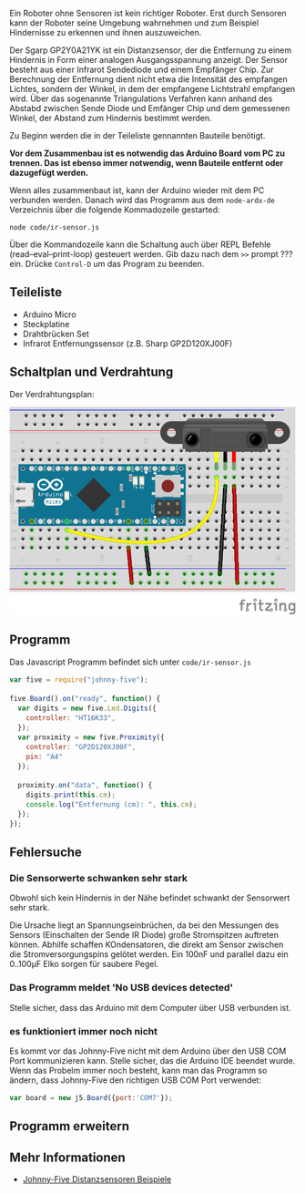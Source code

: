 Ein Roboter ohne Sensoren ist kein richtiger Roboter. Erst durch Sensoren kann der Roboter seine Umgebung wahrnehmen und zum Beispiel Hindernisse zu erkennen und ihnen auszuweichen.

Der Sgarp GP2Y0A21YK ist ein Distanzsensor, der die Entfernung zu einem Hindernis in Form einer analogen Ausgangsspannung anzeigt. Der Sensor besteht aus einer Infrarot Sendediode und einem Empfänger Chip. Zur Berechnung der Entfernung dient nicht etwa die Intensität des empfangen Lichtes, sondern der Winkel, in dem der empfangene Lichtstrahl empfangen wird. Über das sogenannte Triangulations Verfahren kann anhand des Abstabd zwischen Sende Diode und Emfänger Chip und dem gemessenen Winkel, der Abstand zum Hindernis bestimmt werden.


Zu Beginn werden die in der Teileliste gennannten Bauteile benötigt.

**Vor dem Zusammenbau ist es notwendig das Arduino Board vom PC zu trennen. Das ist ebenso immer notwendig, wenn Bauteile entfernt oder dazugefügt werden.**

Wenn alles zusammenbaut ist, kann der Arduino wieder mit dem PC verbunden werden. Danach wird das Programm aus dem `node-ardx-de` Verzeichnis über die folgende Kommadozeile gestarted:

```shell
node code/ir-sensor.js
```

Über die Kommandozeile kann die Schaltung auch über REPL Befehle (read–eval–print-loop) gesteuert werden. Gib dazu nach dem `>>` prompt ??? ein. Drücke `Control-D` um das Program zu beenden.

## Teileliste

* Arduino Micro
* Steckplatine
* Drahtbrücken Set
* Infrarot Entfernungssensor (z.B. Sharp GP2D120XJ00F)

## Schaltplan und Verdrahtung

Der Verdrahtungsplan: 

![Verdrahtung](../../images/circ/IR-Sensor_Steckplatine.png "Verdrahtung")

## Programm

Das Javascript Programm befindet sich unter `code/ir-sensor.js`

```javascript
var five = require("johnny-five");

five.Board().on("ready", function() {
  var digits = new five.Led.Digits({
    controller: "HT16K33",
  });
  var proximity = new five.Proximity({
    controller: "GP2D120XJ00F",
    pin: "A4"
  });

  proximity.on("data", function() {
    digits.print(this.cm);
    console.log("Entfernung (cm): ", this.cm);
  });
});
```

## Fehlersuche

### Die Sensorwerte schwanken sehr stark

Obwohl sich kein Hindernis in der Nähe befindet schwankt der Sensorwert sehr stark.

Die Ursache liegt an Spannungseinbrüchen, da bei den Messungen des Sensors (Einschalten der Sende IR Diode) große Stromspitzen auftreten können. Abhilfe schaffen KOndensatoren, die direkt am Sensor zwischen die Stromversorgungspins gelötet werden. Ein 100nF und parallel dazu ein 0..100µF Elko sorgen für saubere Pegel. 

###  Das Programm meldet 'No USB devices detected'

Stelle sicher, dass das Arduino mit dem Computer über USB verbunden ist.

### es funktioniert immer noch nicht

Es kommt vor das Johnny-Five nicht mit dem Arduino über den USB COM Port kommunizieren kann. Stelle sicher, das die Arduino IDE beendet wurde. Wenn das Probelm immer noch besteht, kann man das Programm so ändern, dass Johnny-Five den richtigen USB COM Port verwendet:

```javascript
var board = new j5.Board({port:'COM7'});
```

## Programm erweitern

## Mehr Informationen

* [Johnny-Five Distanzsensoren Beispiele](http://johnny-five.io/examples/proximity/)



